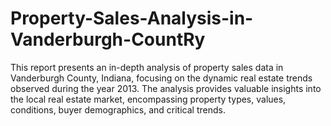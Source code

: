 # Property-Sales-Analysis-in-Vanderburgh-CountRy
This report presents an in-depth analysis of property sales data in Vanderburgh County, Indiana, focusing on the dynamic real estate trends observed during the year 2013. The analysis provides valuable insights into the local real estate market, encompassing property types, values, conditions, buyer demographics, and critical trends.
